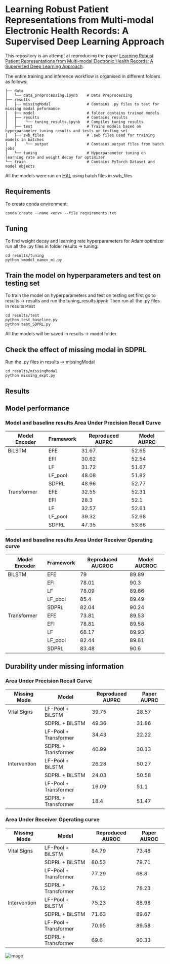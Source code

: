 # Learning Robust Patient Representations from Multi-modal Electronic Health Records: A Supervised Deep Learning Approach

This repository is an attempt at reproducing the paper [Learning Robust Patient Representations from Multi-modal Electronic Health Records: A Supervised Deep Learning Approach](https://epubs.siam.org/doi/10.1137/1.9781611976700.66). 

The entire training and inference workflow is organised in different folders as follows:
    
    ├── data
    │   └── data_preprocessing.ipynb    # Data Preprocessing
    ├── results                         
    │   ├── missingModal                # Contains .py files to test for missing modal peformance
    │   ├── model                       # folder contains trained models
    │   ├── results                     # Contains results
    │   │    └── tuning_results.ipynb   # Compiles tuning results
    │   ├── test                        # Trains models based on hyperparameter tuning results and tests on testing set
    │   ├── swb_files                   # .swb files used for training models in batches
    │   │    └── output                 # Contains output files from batch jobs
    │   └── tuning                      # Hyperparameter tuning on learning rate and weight decay for optimizer
    └── train                           # Contains PyTorch Dataset and model objects

All the models were run on [HAL](https://wiki.ncsa.illinois.edu/display/ISL20/HAL+cluster) using batch files in swb_files

## Requirements

To create conda environment:

```setup
conda create --name <env> --file requirements.txt
```

## Tuning
To find weight decay and learning rate hyperparameters for Adam optimizer run all the .py files in folder results -> tuning:

```tuning
cd results/tuning
python <model_name>_mi.py 
```

## Train the model on hyperparameters and test on testing set
To train the model on hyperparameters and test on testing set first go to results -> results and run the tuning_results.ipynb
Then run all the .py files in results>test

```test
cd results/test
python test_baseline.py
python test_SDPRL.py
```

All the models will be saved in results -> model folder


## Check the effect of missing modal in SDPRL

Run the .py files in results -> missingModal

```missing_modal
cd results/missingModal
python missing_expt.py
```

## Results

## Model performance

### Model and baseline results Area Under Precision Recall Curve

|Model Encoder|Framework |Reproduced AUPRC| Model AUPRC|
|-------------|----------|-----|-----|
|BiLSTM       |EFE       |31.67|52.65|
|             |EFI       |30.62|52.54|
|             |LF        |31.72|51.67|
|             |LF_pool   |48.08|51.82|
|             |SDPRL     |48.96|52.77|
|Transformer  |EFE       |32.55|52.31|
|             |EFI       |28.3 |52.1 |
|             |LF        |32.57|52.61|
|             |LF_pool   |39.32|52.68|
|             |SDPRL     |47.35|53.66|


### Model and baseline results Area Under Receiver Operating curve


|Model Encoder|Framework |Reproduced AUCROC  | Model AUCROC |
|-------------|----------|--------|-------|
|BiLSTM       |EFE       |79      |89.89  |
|             |EFI       |78.01   |90.3   |
|             |LF        |78.09   |89.66  |
|             |LF_pool   |85.4    |89.49  |
|             |SDPRL     |82.04   |90.24  |
|Transformer  |EFE       |73.81   |89.53  |
|             |EFI       |78.81   |89.58  |
|             |LF        |68.17   |89.93  |
|             |LF_pool   |82.44   |89.81  |
|             |SDPRL     |83.48   |90.6   |


## Durability under missing information

### Area Under Precision Recall Curve
|Missing Mode|Model|Reproduced AUPRC|Paper AUPRC|
|-------------|----------|--------|-------|
|Vital Signs|LF-Pool + BiLSTM|39.75|28.57|
||SDPRL + BiLSTM|49.36|31.86|
||LF-Pool + Transformer|34.43|22.22|
||SDPRL + Transformer|40.99|30.13|
|Intervention|LF-Pool + BiLSTM|26.28|50.27|
||SDPRL + BiLSTM|24.03|50.58|
||LF-Pool + Transformer|16.09|51.1|
||SDPRL + Transformer|18.4|51.47|



### Area Under Receiver Operating curve

|Missing Mode|Model|Reproduced AUROC|Paper AUROC|
|-------------|----------|--------|-------|
|Vital Signs|LF-Pool + BiLSTM|84.79|73.48|
||SDPRL + BiLSTM|80.53|79.71|
||LF-Pool + Transformer|77.29|68.8|
||SDPRL + Transformer|76.12|78.23|
|Intervention|LF-Pool + BiLSTM|75.23|88.98|
||SDPRL + BiLSTM|71.63|89.67|
||LF-Pool + Transformer|70.95|89.58|
||SDPRL + Transformer|69.6|90.33|
![image](https://user-images.githubusercontent.com/77821166/167340152-797805e5-91e2-4bd3-a601-a0da3f200456.png)





